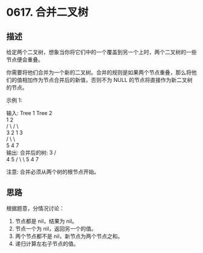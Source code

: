 # 0617. 合并二叉树

## 描述

给定两个二叉树，想象当你将它们中的一个覆盖到另一个上时，两个二叉树的一些节点便会重叠。

你需要将他们合并为一个新的二叉树。合并的规则是如果两个节点重叠，那么将他们的值相加作为节点合并后的新值，否则不为 NULL 的节点将直接作为新二叉树的节点。

示例 1:

输入: 
	Tree 1                     Tree 2                  
          1                         2                             
         / \                       / \                            
        3   2                     1   3                        
       /                           \   \                      
      5                             4   7                  
输出: 
合并后的树:
	     3
	    / \
	   4   5
	  / \   \ 
	 5   4   7

注意: 合并必须从两个树的根节点开始。

## 思路

根据题意，分情况讨论：
1. 节点都是 nil，结果为 nil。
2. 节点一个为 nil，返回另一个的值。
3. 两个节点都不是 nil，新节点为两个节点之和。
4. 递归计算左右子节点的值。

